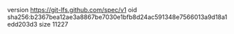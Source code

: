version https://git-lfs.github.com/spec/v1
oid sha256:b2367bea12ae3a8867be7030e1bfb8d24ac591348e7566013a9d18a1edd203d3
size 11227
